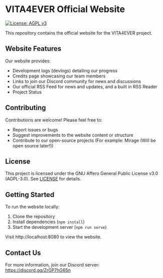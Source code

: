 # VITA4EVER Official Website

[![License: AGPL v3](https://img.shields.io/badge/License-AGPL_v3-blue.svg)](https://www.gnu.org/licenses/agpl-3.0)

This repository contains the official website for the VITA4EVER project.

## Website Features

Our website provides:

- Development logs (devlogs) detailing our progress
- Credits page showcasing our team members
- Links to join our Discord community for news and discussions
- Our official RSS Feed for news and updates, and a built in RSS Reader
- Project Status

## Contributing

Contributions are welcome! Please feel free to:

- Report issues or bugs
- Suggest improvements to the website content or structure
- Contribute to our open-source projects (For example: Mirage (Will be open source later!))

## License

This project is licensed under the GNU Affero General Public License v3.0 (AGPL-3.0). See [LICENSE](LICENSE) for details.

## Getting Started

To run the website locally:

1. Clone the repository
2. Install dependencies (`npm install`)
3. Start the development server (`npm run serve`)

Visit http://localhost:8080 to view the website.

## Contact Us

For more information, join our Discord server: https://discord.gg/ZrGP7hG65n
